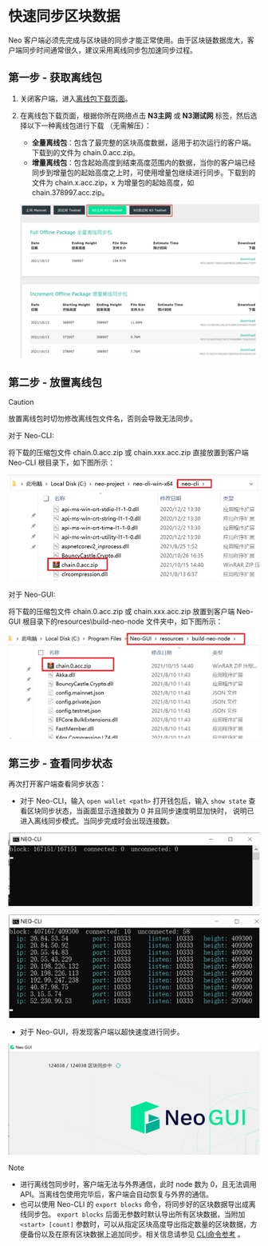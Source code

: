 # 快速同步区块数据

Neo 客户端必须先完成与区块链的同步才能正常使用。由于区块链数据庞大，客户端同步时间通常很久，建议采用离线同步包加速同步过程。

## 第一步 - 获取离线包

1. 关闭客户端，进入[离线包下载页面](https://sync.ngd.network/)。

2. 在离线包下载页面，根据你所在网络点击 **N3主网** 或 **N3测试网** 标签，然后选择以下一种离线包进行下载 （无需解压）：

   - **全量离线包**：包含了最完整的区块高度数据，适用于初次运行的客户端。下载到的文件为 chain.0.acc.zip。
   - **增量离线包**：包含起始高度到结束高度范围内的数据，当你的客户端已经同步到增量包的起始高度之上时，可使用增量包继续进行同步。下载到的文件为 chain.x.acc.zip，x 为增量包的起始高度，如 chain.378997.acc.zip。

   ![](assets/sync_01.png)

## 第二步 - 放置离线包

> [!Caution]
>
> 放置离线包时切勿修改离线包文件名，否则会导致无法同步。

对于 Neo-CLI:

将下载的压缩包文件 chain.0.acc.zip 或 chain.xxx.acc.zip 直接放置到客户端 Neo-CLI 根目录下，如下图所示：

![](assets/sync_02.png)

对于 Neo-GUI:

将下载的压缩包文件 chain.0.acc.zip 或 chain.xxx.acc.zip 放置到客户端 Neo-GUI 根目录下的resources\build-neo-node 文件夹中，如下图所示：

![](assets/sync_05.png)

## 第三步 - 查看同步状态

再次打开客户端查看同步状态：

- 对于 Neo-CLI，输入 `open wallet <path>` 打开钱包后，输入 `show state` 查看区块同步状态，当画面显示连接数为 0 并且同步速度明显加快时， 说明已进入离线同步模式。当同步完成时会出现连接数。

![](assets/sync_03.png)

![](assets/sync_04.png)

- 对于 Neo-GUI，将发现客户端以超快速度进行同步。

![](assets/sync_06.png)

> [!Note]
>
> - 进行离线包同步时，客户端无法与外界通信，此时 node 数为 0，且无法调用 API。当离线包使用完毕后，客户端会自动恢复与外界的通信。
> - 也可以使用 Neo-CLI 的 `export blocks` 命令，将同步好的区块数据导出成离线同步包。 `export blocks` 后面无参数时默认导出所有区块数据，当附加 `<start> [count]` 参数时，可以从指定区块高度导出指定数量的区块数据，方便备份以及在原有区块数据上追加同步。相关信息请参见 [CLI命令参考](cli/cli.md) 。